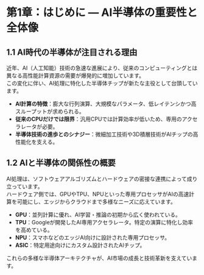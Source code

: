 # 第1章：はじめに — AI半導体の重要性と全体像

## 1.1 AI時代の半導体が注目される理由

近年、AI（人工知能）技術の急速な進展により、従来のコンピューティングとは異なる高性能計算資源の需要が爆発的に増加しています。  
この変化に伴い、AI処理に特化した半導体チップが新たな主役として台頭しています。

- **AI計算の特徴**：膨大な行列演算、大規模なパラメータ、低レイテンシかつ高スループットが求められる。  
- **従来のCPUだけでは限界**：汎用CPUでは計算効率が低いため、専用のアクセラレータが必要。  
- **半導体技術の進歩とのシナジー**：微細加工技術や3D積層技術がAIチップの高性能化を支える。

## 1.2 AIと半導体の関係性の概要

AI処理は、ソフトウェアアルゴリズムとハードウェアの密接な連携によって成り立っています。  
ハードウェア側では、GPUやTPU、NPUといった専用プロセッサがAIの高速計算を可能にし、エッジからクラウドまで多様なニーズに応えています。

- **GPU**：並列計算に優れ、AI学習・推論の初期から広く使われている。  
- **TPU**：Googleが開発したAI専用アクセラレータ。特定の演算に特化し効率を高めている。  
- **NPU**：スマホなどのエッジAI向けに設計された専用プロセッサ。  
- **ASIC**：特定用途向けにカスタム設計されたAIチップ。

これらの多様な半導体アーキテクチャが、AI市場の成長と技術革新を支えています。
